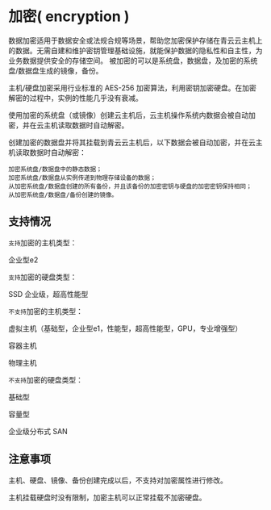 ---
---

# 加密( encryption )

数据加密适用于数据安全或法规合规等场景，帮助您加密保护存储在青云云主机上的数据。无需自建和维护密钥管理基础设施，就能保护数据的隐私性和自主性，为业务数据提供安全的存储空间。
被加密的可以是系统盘，数据盘，及加密的系统盘/数据盘生成的镜像，备份。


主机/硬盘加密采用行业标准的 AES-256 加密算法，利用密钥加密硬盘。在加密解密的过程中，实例的性能几乎没有衰减。


使用加密的系统盘（或镜像）创建云主机后，云主机操作系统内数据会被自动加密，并在云主机读取数据时自动解密。


创建加密的数据盘并将其挂载到青云云主机后，以下数据会被自动加密，并在云主机读取数据时自动解密：

```
加密系统盘/数据盘中的静态数据；
加密系统盘/数据盘从实例传递到物理存储设备的数据；
从加密系统盘/数据盘创建的所有备份，并且该备份的加密密钥与硬盘的加密密钥保持相同；
从加密系统盘/数据盘/备份创建的镜像。
```

## 支持情况

`支持`加密的主机类型：

企业型e2

`支持`加密的硬盘类型：


SSD 企业级，超高性能型


`不支持`加密的主机类型：

虚拟主机（基础型，企业型e1，性能型，超高性能型，GPU，专业增强型）

容器主机

物理主机

`不支持`加密的硬盘类型：

基础型

容量型

企业级分布式 SAN

## 注意事项

主机、硬盘、镜像、备份创建完成以后，不支持对加密属性进行修改。


主机挂载硬盘时没有限制，加密主机可以正常挂载不加密硬盘。
